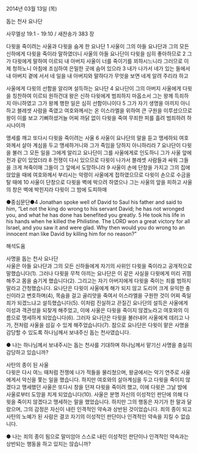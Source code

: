 2014년 03월 13일 (목)

돕는 천사 요나단



사무엘상 19:1 - 19:10 / 새찬송가 383 장


다윗을 죽이려는 사울과 다윗을 숨게 한 요나단
1 사울이 그의 아들 요나단과 그의 모든 신하에게 다윗을 죽이라 말하였더니 사울의 아들 요나단이 다윗을 심히 좋아하므로 2 그가 다윗에게 말하여 이르되 내 아버지 사울이 너를 죽이기를 꾀하시느니라 그러므로 이제 청하노니 아침에 조심하여 은밀한 곳에 숨어 있으라 3 내가 나가서 네가 있는 들에서 내 아버지 곁에 서서 네 일을 내 아버지와 말하다가 무엇을 보면 네게 알려 주리라 하고  

사울에게 다윗의 선함을 알리며 설득하는 요나단
4 요나단이 그의 아버지 사울에게 다윗을 칭찬하여 이르되 원하건대 왕은 신하 다윗에게 범죄하지 마옵소서 그는 왕께 득죄하지 아니하였고 그가 왕께 행한 일은 심히 선함이니이다 5 그가 자기 생명을 아끼지 아니하고 블레셋 사람을 죽였고 여호와께서는 온 이스라엘을 위하여 큰 구원을 이루셨으므로 왕이 이를 보고 기뻐하셨거늘 어찌 까닭 없이 다윗을 죽여 무죄한 피를 흘려 범죄하려 하시나이까

맹세를 깨고 또다시 다윗을 죽이려는 사울
6 사울이 요나단의 말을 듣고 맹세하되 여호와께서 살아 계심을 두고 맹세하거니와 그가 죽임을 당하지 아니하리라 7 요나단이 다윗을 불러 그 모든 일을 그에게 알리고 요나단이 그를 사울에게로 인도하니 그가 사울 앞에 전과 같이 있었더라 8 전쟁이 다시 있으므로 다윗이 나가서 블레셋 사람들과 싸워 그들을 크게 쳐죽이매 그들이 그 앞에서 도망하니라 9 사울이 손에 단창을 가지고 그의 집에 앉았을 때에 여호와께서 부리시는 악령이 사울에게 접하였으므로 다윗이 손으로 수금을 탈 때에 10 사울이 단창으로 다윗을 벽에 박으려 하였으나 그는 사울의 앞을 피하고 사울의 창은 벽에 박힌지라 다윗이 그 밤에 도피하매


●중심문단●4 Jonathan spoke well of David to Saul his father and said to him, “Let not the king do wrong to his servant David; he has not wronged you, and what he has done has benefited you greatly. 5 He took his life in his hands when he killed the Philistine. The LORD won a great victory for all Israel, and you saw it and were glad. Why then would you do wrong to an innocent man like David by killing him for no reason?”

해석도움





사명을 돕는 천사 요나단  
사울은 아들 요나단과 그의 모든 신하들에게 자기의 사위인 다윗을 죽이라고 공개적으로 말했습니다(1). 그러나 다윗을 무척 아끼는 요나단은 이 같은 사실을 다윗에게 미리 귀띔해주고 몸을 숨기게 했습니다(2). 그리고는 자기 아버지에게 다윗을 죽이는 죄를 범하지 말라고 간청했습니다. 요나단은 다윗이 사울에게 해가 되지 않고 도리어 크게 유익한 충신이라고 변호하며(4), 목숨을 걸고 골리앗을 죽여서 이스라엘을 구원한 것이 어찌 죽일 죄가 되겠느냐고 설득했습니다(5). 이처럼 진실하고 끈질긴 요나단의 설득은 사울에게 이성과 객관성을 되찾게 해주었고, 이에 사울은 다윗을 죽이지 않겠노라고 여호와의 이름으로 맹세하게 되었습니다(6). 그러자 요나단은 다윗을 불러내어 사울에게 데리고 나가, 전처럼 사울을 섬길 수 있게 해주었습니다(7). 참으로 요나단은 다윗이 맡은 사명을 감당할 수 있도록 하나님께서 보내주신 돕는 천사였습니다.       

● 나는 하나님께서 보내주시는 돕는 천사를 기대하며 하나님께서 맡기신 사명을 충실히 감당하고 있습니까?  

사탄의 종이 된 사울  
다윗은 다시 여느 때처럼 전쟁에 나가 적들을 물리쳤으며, 왕궁에서는 악기 연주로 사울에게서 악신을 쫓는 일을 했습니다. 하지만 여호와의 살아계심을 두고 다윗을 죽이지 않겠다고 맹세했던 사울은 또다시 창을 던져 다윗을 죽이려 했고, 이에 다윗은 그날 밤에 사울로부터 도망을 치게 되었습니다(10). 사울은 분명 자신의 이성적인 판단에 의해 다윗을 죽이지 않겠다고 맹세하는 말을 했었습니다. 하지만 그의 행동은 자기가 한 말과 달랐으며, 그의 감정은 자신이 내린 인격적인 약속과 상반된 것이었습니다. 죄의 종이 되고 사탄의 노예가 된 사람은 결코 자기의 이성적인 판단이나 인격적인 약속을 지킬 수 없습니다. 

● 나는 죄의 종이 됨으로 말미암아 스스로 내린 이성적인 판단이나 인격적인 약속과는 상반되는 행동을 하고 있지는 않습니까?